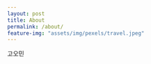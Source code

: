 ```yaml
---
layout: post
title: About
permalink: /about/
feature-img: "assets/img/pexels/travel.jpeg"
---
```



고오민
 
